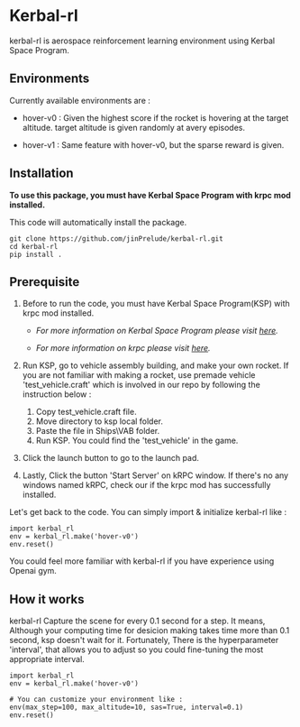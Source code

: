 # Kerbal-rl
kerbal-rl is aerospace reinforcement learning environment using
Kerbal Space Program.

## Environments
Currently available environments are :

- hover-v0 : Given the highest score if the rocket is hovering at the
target altitude. target altitude is given randomly at avery episodes.

- hover-v1 : Same feature with hover-v0, but the sparse reward is given.

## Installation
<b>To use this package, you must have Kerbal Space Program with krpc
mod installed.</b>


This code will automatically install the package.
```shell
git clone https://github.com/jinPrelude/kerbal-rl.git
cd kerbal-rl
pip install .
```

## Prerequisite

1. Before to run the code, you must have Kerbal Space Program(KSP)
with krpc mod installed.

    - _For more information on Kerbal Space Program please visit
 [here](https://www.kerbalspaceprogram.com/en/)._

    - _For more information on krpc please visit
[here](https://github.com/krpc/krpc)._

2. Run KSP, go to vehicle assembly building, and make your own rocket. If
you are not familiar with making a rocket,
use premade vehicle 'test_vehicle.craft' which is involved in our repo
by following the instruction below :
    1. Copy test_vehicle.craft file.
    2. Move directory to ksp local folder.
    3. Paste the file in Ships\VAB folder.
    4. Run KSP. You could find the 'test_vehicle' in the game.

3. Click the launch button to go to the launch pad.
4. Lastly, Click the button 'Start Server' on kRPC window. If there's no any
windows named kRPC, check our if the krpc mod has successfully installed.


Let's get back to the code. You can simply import & initialize kerbal-rl like :
```shell
import kerbal_rl
env = kerbal_rl.make('hover-v0')
env.reset()
```
You could feel more familiar with kerbal-rl if you
 have experience using Openai gym.

## How it works
kerbal-rl Capture the scene for every 0.1 second for a
step. It means, Although your computing time for desicion making takes
 time more than 0.1 second, ksp doesn't wait for it. Fortunately, There
 is the hyperparameter 'interval', that allows you to adjust so you could
 fine-tuning the most appropriate interval.

```shell
import kerbal_rl
env = kerbal_rl.make('hover-v0')

# You can customize your environment like :
env(max_step=100, max_altitude=10, sas=True, interval=0.1)
env.reset()
```

